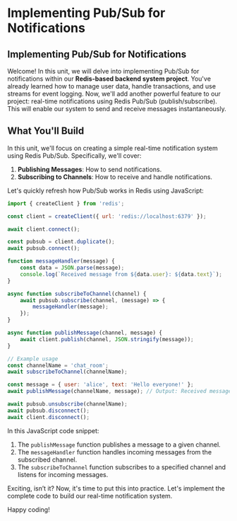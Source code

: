 # Implementing Pub/Sub for Notifications

## Implementing Pub/Sub for Notifications
Welcome! In this unit, we will delve into implementing Pub/Sub for notifications within our **Redis-based backend system project**. You've already learned how to manage user data, handle transactions, and use streams for event logging. Now, we'll add another powerful feature to our project: real-time notifications using Redis Pub/Sub (publish/subscribe). This will enable our system to send and receive messages instantaneously.

## What You'll Build
In this unit, we'll focus on creating a simple real-time notification system using Redis Pub/Sub. Specifically, we'll cover:

1. **Publishing Messages**: How to send notifications.
2. **Subscribing to Channels**: How to receive and handle notifications.

Let's quickly refresh how Pub/Sub works in Redis using JavaScript:

```JavaScript
import { createClient } from 'redis';

const client = createClient({ url: 'redis://localhost:6379' });

await client.connect();

const pubsub = client.duplicate();
await pubsub.connect();

function messageHandler(message) {
    const data = JSON.parse(message);
    console.log(`Received message from ${data.user}: ${data.text}`);
}

async function subscribeToChannel(channel) {
    await pubsub.subscribe(channel, (message) => {
        messageHandler(message);
    });
}

async function publishMessage(channel, message) {
    await client.publish(channel, JSON.stringify(message));
}

// Example usage
const channelName = 'chat_room';
await subscribeToChannel(channelName);

const message = { user: 'alice', text: 'Hello everyone!' };
await publishMessage(channelName, message); // Output: Received message from alice: Hello everyone!

await pubsub.unsubscribe(channelName);
await pubsub.disconnect();
await client.disconnect();
```

In this JavaScript code snippet:

1. The `publishMessage` function publishes a message to a given channel.
2. The `messageHandler` function handles incoming messages from the subscribed channel.
3. The `subscribeToChannel` function subscribes to a specified channel and listens for incoming messages.

Exciting, isn’t it? Now, it's time to put this into practice. Let's implement the complete code to build our real-time notification system.

Happy coding!
